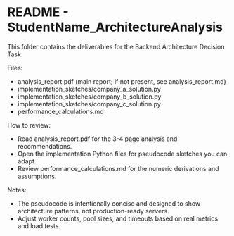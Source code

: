README - StudentName_ArchitectureAnalysis
========================================

This folder contains the deliverables for the Backend Architecture Decision Task.

Files:
- analysis_report.pdf  (main report; if not present, see analysis_report.md)
- implementation_sketches/company_a_solution.py
- implementation_sketches/company_b_solution.py
- implementation_sketches/company_c_solution.py
- performance_calculations.md

How to review:
- Read analysis_report.pdf for the 3-4 page analysis and recommendations.
- Open the implementation Python files for pseudocode sketches you can adapt.
- Review performance_calculations.md for the numeric derivations and assumptions.

Notes:
- The pseudocode is intentionally concise and designed to show architecture patterns, not production-ready servers.
- Adjust worker counts, pool sizes, and timeouts based on real metrics and load tests.
